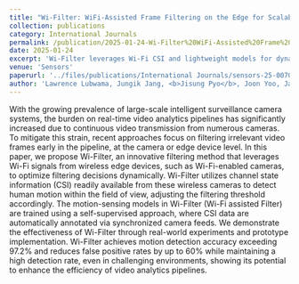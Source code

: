 ```yaml
---
title: "Wi-Filter: WiFi-Assisted Frame Filtering on the Edge for Scalable and Resource-Efficient Video Analytics"
collection: publications
category: International Journals
permalink: /publication/2025-01-24-Wi-Filter%20WiFi-Assisted%20Frame%20Filtering%20on%20the%20Edge%20for%20Scalable%20and%20Resource-Efficient%20Video%20Analytics
date: 2025-01-24
excerpt: 'Wi-Filter leverages Wi-Fi CSI and lightweight models for dynamic frame filtering at the edge, enabling resource-efficient and scalable video analytics.'
venue: 'Sensors'
paperurl: '../files/publications/International Journals/sensors-25-00701.pdf'
author: 'Lawrence Lubwama, Jungik Jang, <b>Jisung Pyo</b>, Joon Yoo, Jaehyuk Choi'
---
```


With the growing prevalence of large-scale intelligent surveillance camera systems, the burden on real-time video analytics pipelines has significantly increased due to continuous video transmission from numerous cameras. To mitigate this strain, recent approaches focus on filtering irrelevant video frames early in the pipeline, at the camera or edge device level. In this paper, we propose Wi-Filter, an innovative filtering method that leverages Wi-Fi signals from wireless edge devices, such as Wi-Fi-enabled cameras, to optimize filtering decisions dynamically. Wi-Filter utilizes channel state information (CSI) readily available from these wireless cameras to detect human motion within the field of view, adjusting the filtering threshold accordingly. The motion-sensing models in Wi-Filter (Wi-Fi assisted Filter) are trained using a self-supervised approach, where CSI data are automatically annotated via synchronized camera feeds. We demonstrate the effectiveness of Wi-Filter through real-world experiments and prototype implementation. Wi-Filter achieves motion detection accuracy exceeding 97.2% and reduces false positive rates by up to 60% while maintaining a high detection rate, even in challenging environments, showing its potential to enhance the efficiency of video analytics pipelines.